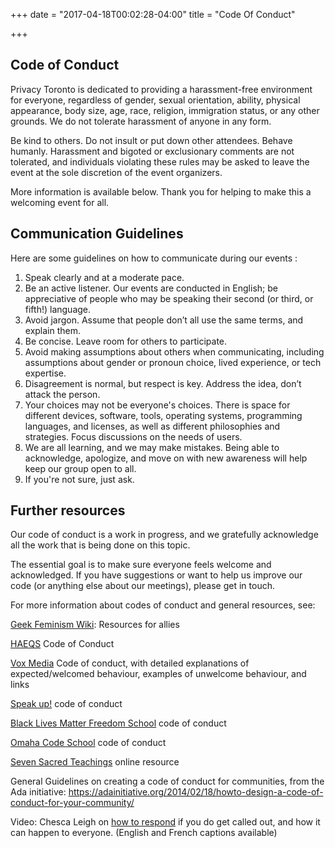 +++
date = "2017-04-18T00:02:28-04:00"
title = "Code Of Conduct"

+++

## Code of Conduct


Privacy Toronto is dedicated to providing a harassment-free environment for everyone, regardless of gender, sexual orientation, ability, physical appearance, body size, age, race, religion, immigration status, or any other grounds. We do not tolerate harassment of anyone in any form.

Be kind to others. Do not insult or put down other attendees. Behave humanly. Harassment and bigoted or exclusionary comments are not tolerated, and individuals violating these rules may be asked to leave the event at the sole discretion of the event organizers.

More information is available below. Thank you for helping to make this a welcoming event for all.

## Communication Guidelines

Here are some guidelines on how to communicate during our events :

1. Speak clearly and at a moderate pace.
2. Be an active listener. Our events are conducted in English; be appreciative of people who may be speaking their second (or third, or fifth!) language.
3. Avoid jargon. Assume that people don’t all use the same terms, and explain them.
4. Be concise. Leave room for others to participate.     
5. Avoid making assumptions about others when communicating, including assumptions about gender or pronoun choice, lived experience, or tech expertise.
6. Disagreement is normal, but respect is key. Address the idea, don’t attack the person.
7. Your choices may not be everyone's choices. There is space for different devices, software, tools, operating systems, programming languages, and licenses, as well as different philosophies and strategies. Focus discussions on the needs of users.
8. We are all learning, and we may make mistakes. Being able to acknowledge, apologize, and move on with new awareness will help keep our group open to all.
9. If you're not sure, just ask.    

## Further resources

Our code of conduct is a work in progress, and we gratefully acknowledge all the work that is being done on this topic.

The essential goal is to make sure everyone feels welcome and acknowledged. If you have suggestions or want to help us improve our code (or anything else about our meetings), please get in touch.  

For more information about codes of conduct and general resources, see:

[Geek Feminism Wiki](http://geekfeminism.wikia.com/wiki/Resources_for_allies "Geek Feminism: Ally resources"): Resources for allies

[HAEQS](https://haeqs.xyz/code-of-conduct/ "HAEQS Code of Conduct") Code of Conduct  

[Vox Media](http://code-of-conduct.voxmedia.com/ "Vox Media Code of Conduct") Code of conduct, with detailed explanations of expected/welcomed behaviour, examples of unwelcome behaviour, and links

[Speak up!](https://web.archive.org/web/20141109123859/http://speakup.io/coc.html "Speak Up! Code of Conduct") code of conduct

[Black Lives Matter Freedom School](http://freedomschool.ca/code/ "BLM Freedom School Code") code of conduct

[Omaha Code School](https://github.com/omahacodeschool/code_of_conduct "Omaha Code School Code of Conduct") code of conduct

[Seven Sacred Teachings](http://www.abegweithealth.ca/carousel/carousel.asp "Seven sacred teachings") online resource

General Guidelines on creating a code of conduct for communities, from the Ada initiative:
<https://adainitiative.org/2014/02/18/howto-design-a-code-of-conduct-for-your-community/>

Video: Chesca Leigh on [how to respond](https://youtu.be/C8xJXKYL8pU "Chesca Leigh on Getting Called out") if you do get called out, and how it can happen to everyone. (English and French captions available)
